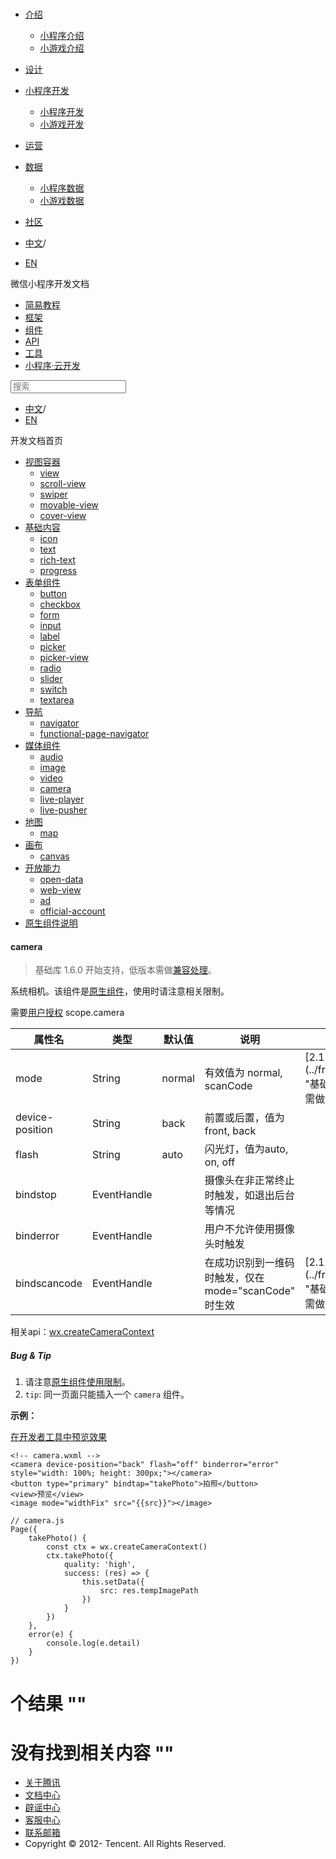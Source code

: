 <div class="book with-summary">

<div class="head">

<div class="head_box">

# [](javascript:; "_('微信公众平台 小程序')")

<div class="header_ctrls">

*   [介绍](javascript:;)
    *   [小程序介绍](https://developers.weixin.qq.com/miniprogram/introduction/index.html?t=18102520)
    *   [小游戏介绍](https://developers.weixin.qq.com/minigame/introduction/index.html?t=18102520)
*   [设计](https://developers.weixin.qq.com/miniprogram/design/index.html?t=18102520)
*   [小程序开发](javascript:;)
    *   [小程序开发](https://developers.weixin.qq.com/miniprogram/dev/index.html?t=18102520)
    *   [小游戏开发](https://developers.weixin.qq.com/minigame/dev/index.html?t=18102520)
*   [运营](https://developers.weixin.qq.com/miniprogram/product/index.html?t=18102520)
*   [数据](javascript:;)
    *   [小程序数据](https://developers.weixin.qq.com/miniprogram/analysis/index.html?t=18102520)
    *   [小游戏数据](https://developers.weixin.qq.com/minigame/analysis/index.html?t=18102520)
*   [社区](https://developers.weixin.qq.com/)

*   [中文](https://developers.weixin.qq.com/miniprogram/dev/component/camera.html?t=18102520)<span class="split-line">/</span>
*   [EN](https://developers.weixin.qq.com/miniprogram/en/dev/component/camera.html?t=18102520)

</div>

</div>

</div>

<div class="sub_nav_box">

<div class="sub_nav_inner">

<div class="book-summary-opr" id="js-book-summary-opr"><a class="book-summary-btn"></a></div>

<div class="top_sub_nav">

<div class="top_title_wap"><span class="icon_title icon_dev"></span>

微信小程序开发文档

</div>

*   [简易教程](../)
*   [框架](../framework/MINA.html)
*   [组件](.)
*   [API](../api/)
*   [工具](../devtools/devtools.html)
*   [小程序·云开发](../wxcloud/basis/getting-started.html)

</div>

<div id="book-search-input" role="search">

<form><label for="search-input" class="search-icon" id="js-search-icon"></label><input type="text" id="search-input" name="search-input" placeholder="搜索"> </form>

</div>

*   [中文](https://developers.weixin.qq.com/miniprogram/dev/component/camera.html?t=18102520)<span class="split-line">/</span>
*   [EN](https://developers.weixin.qq.com/miniprogram/en/dev/component/camera.html?t=18102520)

</div>

</div>

<div class="book-summary">

<div class="book-summary-home" id="js-summary-home"><a><span class="icon_home_s icon_dev"></span><span class="s_title_2">开发文档首页</span></a></div>

<nav role="navigation">

*   [视图容器](./view.html)
    *   [view](./view.html)
    *   [scroll-view](./scroll-view.html)
    *   [swiper](./swiper.html)
    *   [movable-view](./movable-view.html)
    *   [cover-view](./cover-view.html)
*   [基础内容](./icon.html)
    *   [icon](./icon.html)
    *   [text](./text.html)
    *   [rich-text](./rich-text.html)
    *   [progress](./progress.html)
*   [表单组件](./button.html)
    *   [button](./button.html)
    *   [checkbox](./checkbox.html)
    *   [form](./form.html)
    *   [input](./input.html)
    *   [label](./label.html)
    *   [picker](./picker.html)
    *   [picker-view](./picker-view.html)
    *   [radio](./radio.html)
    *   [slider](./slider.html)
    *   [switch](./switch.html)
    *   [textarea](./textarea.html)
*   [导航](./navigator.html)
    *   [navigator](./navigator.html)
    *   [functional-page-navigator](./functional-page-navigator.html)
*   [媒体组件](./audio.html)
    *   [audio](./audio.html#audio)
    *   [image](./image.html)
    *   [video](./video.html)
    *   [camera](./camera.html)
    *   [live-player](./live-player.html)
    *   [live-pusher](./live-pusher.html)
*   [地图](./map.html)
    *   [map](./map.html#map)
*   [画布](./canvas.html)
    *   [canvas](./canvas.html#canvas)
*   [开放能力](./open-data.html)
    *   [open-data](./open-data.html)
    *   [web-view](./web-view.html)
    *   [ad](./ad.html)
    *   [official-account](./official-account.html)
*   [原生组件说明](./native-component.html)

</nav>

</div>

<div class="book-body">

<div class="body-inner">

<div class="page-wrapper" tabindex="-1" role="main">

<div class="page-inner">

<div id="book-search-results">

<div class="search-noresults">

<section class="normal markdown-section">

#### camera

> 基础库 1.6.0 开始支持，低版本需做[兼容处理](../framework/compatibility.html)。

系统相机。该组件是[原生组件](native-component.html)，使用时请注意相关限制。

需要[用户授权](../framework/open-ability/authorize.html) scope.camera

<table>

<thead>

<tr>

<th>属性名</th>

<th>类型</th>

<th>默认值</th>

<th>说明</th>

<th>最低版本</th>

</tr>

</thead>

<tbody>

<tr>

<td>mode</td>

<td>String</td>

<td>normal</td>

<td>有效值为 normal, scanCode</td>

<td>[2.1.0](../framework/compatibility.html "基础库 2.1.0 开始支持，低版本需做兼容处理。")</td>

</tr>

<tr>

<td>device-position</td>

<td>String</td>

<td>back</td>

<td>前置或后置，值为front, back</td>

<td></td>

</tr>

<tr>

<td>flash</td>

<td>String</td>

<td>auto</td>

<td>闪光灯，值为auto, on, off</td>

<td></td>

</tr>

<tr>

<td>bindstop</td>

<td>EventHandle</td>

<td></td>

<td>摄像头在非正常终止时触发，如退出后台等情况</td>

<td></td>

</tr>

<tr>

<td>binderror</td>

<td>EventHandle</td>

<td></td>

<td>用户不允许使用摄像头时触发</td>

<td></td>

</tr>

<tr>

<td>bindscancode</td>

<td>EventHandle</td>

<td></td>

<td>在成功识别到一维码时触发，仅在 mode="scanCode" 时生效</td>

<td>[2.1.0](../framework/compatibility.html "基础库 2.1.0 开始支持，低版本需做兼容处理。")</td>

</tr>

</tbody>

</table>

相关api：[wx.createCameraContext](../api/media/camera/wx.createCameraContext.html)

##### Bug & Tip

1.  请注意[原生组件使用限制](native-component.html#原生组件的使用限制)。
2.  `tip`: 同一页面只能插入一个 `camera` 组件。

**示例：**

[在开发者工具中预览效果](wechatide://minicode/VBZ3Jim26zYu "在开发者工具中预览效果")

    <!-- camera.wxml -->
    <camera device-position="back" flash="off" binderror="error" style="width: 100%; height: 300px;"></camera>
    <button type="primary" bindtap="takePhoto">拍照</button>
    <view>预览</view>
    <image mode="widthFix" src="{{src}}"></image>

    // camera.js
    Page({
    	takePhoto() {
    		const ctx = wx.createCameraContext()
    		ctx.takePhoto({
    			quality: 'high',
    			success: (res) => {
    				this.setData({
    					src: res.tempImagePath
    				})
    			}
    		})
    	},
    	error(e) {
    		console.log(e.detail)
    	}
    })

</section>

</div>

<div class="search-results">

<div class="has-results">

# <span class="search-results-count"></span>个结果 "<span class="search-query"></span>"

</div>

<div class="no-results">

# 没有找到相关内容 "<span class="search-query"></span>"

</div>

</div>

</div>

</div>

</div>

<div class="foot" id="footer">

*   [关于腾讯](https://www.tencent.com/)
*   [文档中心](https://developers.weixin.qq.com/miniprogram/introduction/index.html)
*   [辟谣中心](https://mp.weixin.qq.com/cgi-bin/opshowpage?action=dispelinfo)
*   [客服中心](https://kf.qq.com/product/wx_xcx.html)
*   [联系邮箱](mailto:weixinmp@qq.com)
*   Copyright © 2012-<span id="s_copyright_year"></span> Tencent. All Rights Reserved.

</div>

</div>

[](./video.html)[](./live-player.html)</div>

</div>